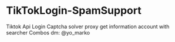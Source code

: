 # TikTokLogin-SpamSupport
Tiktok Api Login Captcha solver proxy get information account with searcher Combos dm: @yo_marko
